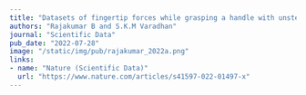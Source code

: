 ```yaml
---
title: "Datasets of fingertip forces while grasping a handle with unsteady thumb platform"
authors: "Rajakumar B and S.K.M Varadhan"
journal: "Scientific Data"
pub_date: "2022-07-28"
image: "/static/img/pub/rajakumar_2022a.png"
links:
- name: "Nature (Scientific Data)"
  url: "https://www.nature.com/articles/s41597-022-01497-x"
---
```


